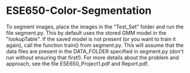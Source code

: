 # ESE650-Color-Segmentation

To segment images, place the images in the "Test_Set" folder and run the file segment.py. This by default uses the stored GMM model in the "lookupTable". If the saved model is not present (or you want to train it again), call the function train() from segment.py. This will assume that the data files are present in the DATA_FOLDER specified in segment.py (don't run without ensuring that first!). For more details about the problem and approach, see the file ESE650_Project1.pdf and Report.pdf.
